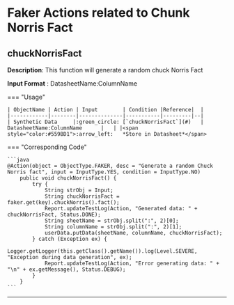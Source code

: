 # **Faker Actions related to Chunk Norris Fact**

## **chuckNorrisFact**

**Description**: This function will generate a random chuck Norris Fact

**Input Format** : DatasheetName:ColumnName

=== "Usage"

    | ObjectName | Action | Input        | Condition |Reference|  |
    |------------|--------|--------------|-----------|---------|--|
    | Synthetic Data     |:green_circle: [`chuckNorrisFact`](#)   | DatasheetName:ColumnName      |   | |<span style="color:#559BD1">:arrow_left:   *Store in Datasheet*</span> 

=== "Corresponding Code"

    ```java
    @Action(object = ObjectType.FAKER, desc = "Generate a random Chuck Norris fact", input = InputType.YES, condition = InputType.NO)
        public void chuckNorrisFact() {
            try {
                String strObj = Input;
                String chuckNorrisFact = faker.get(key).chuckNorris().fact();
                Report.updateTestLog(Action, "Generated data: " + chuckNorrisFact, Status.DONE);
                String sheetName = strObj.split(":", 2)[0];
                String columnName = strObj.split(":", 2)[1];
                userData.putData(sheetName, columnName, chuckNorrisFact);
            } catch (Exception ex) {
                Logger.getLogger(this.getClass().getName()).log(Level.SEVERE, "Exception during data generation", ex);
                Report.updateTestLog(Action, "Error generating data: " + "\n" + ex.getMessage(), Status.DEBUG);
            }
        }
    ```
-----------------------------------------------------